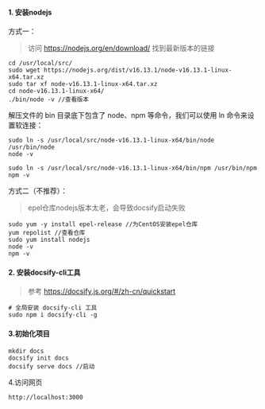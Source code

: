 #### 1. 安装nodejs

方式一：

> 访问 https://nodejs.org/en/download/ 找到最新版本的链接

```
cd /usr/local/src/
sudo wget https://nodejs.org/dist/v16.13.1/node-v16.13.1-linux-x64.tar.xz
sudo tar xf node-v16.13.1-linux-x64.tar.xz
cd node-v16.13.1-linux-x64/
./bin/node -v //查看版本
```

解压文件的 bin 目录底下包含了 node、npm 等命令，我们可以使用 ln 命令来设置软连接：

```
sudo ln -s /usr/local/src/node-v16.13.1-linux-x64/bin/node /usr/bin/node
node -v 

sudo ln -s /usr/local/src/node-v16.13.1-linux-x64/bin/npm /usr/bin/npm
npm -v
```

方式二（不推荐）：

> epel仓库nodejs版本太老，会导致docsify启动失败

```
sudo yum -y install epel-release //为CentOS安装epel仓库
yum repolist //查看仓库
sudo yum install nodejs
node -v
npm -v
```

#### 2. 安装docsify-cli工具

> 参考 https://docsify.js.org/#/zh-cn/quickstart

```
# 全局安装 docsify-cli 工具
sudo npm i docsify-cli -g
```

#### 3.初始化项目

```
mkdir docs
docsify init docs
docsify serve docs //启动
```

4.访问网页

```
http://localhost:3000
```

